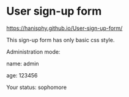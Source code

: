 # User sign-up form

https://hanisphy.github.io/User-sign-up-form/

This sign-up form has only basic css style.

Administration mode:

name: admin

age: 123456

Your status: sophomore
